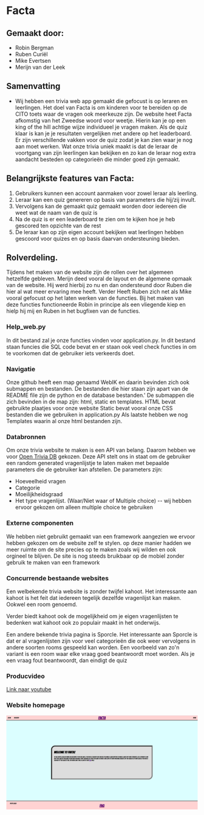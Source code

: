 # Facta

## Gemaakt door:
- Robin Bergman
- Ruben Curiël
- Mike Evertsen
- Merijn van der Leek

## Samenvatting

- Wij hebben een trivia web app gemaakt die gefocust is op leraren en leerlingen.
  Het doel van Facta is om kinderen voor te bereiden op de CITO toets waar de vragen ook meerkeuze zijn.
  De website heet Facta afkomstig van het Zweedse woord voor weetje.
  Hierin kan je op een king of the hill achtige wijze individueel je vragen maken.
  Als de quiz klaar is kan je je resultaten vergelijken met andere op het leaderboard.
  Er zijn verschillende vakken voor de quiz zodat je kan zien waar je nog aan moet werken.
  Wat onze trivia uniek maakt is dat de leraar de voortgang van zijn leerlingen kan bekijken
  en zo kan de leraar nog extra aandacht besteden op categorieën die minder goed zijn gemaakt.

## Belangrijkste features van Facta:

1. Gebruikers kunnen een account aanmaken voor zowel leraar als leerling.
2. Leraar kan een quiz genereren op basis van parameters die hij/zij invult.
3. Vervolgens kan de gemaakt quiz gemaakt worden door iedereen die weet wat de naam van de quiz is
4. Na de quiz is er een leaderboard te zien om te kijken hoe je heb gescored ten opzichte van de rest
5. De leraar kan op zijn eigen account bekijken wat leerlingen hebben gescoord voor quizes en op basis daarvan ondersteuning bieden.

## Rolverdeling.
Tijdens het maken van de website zijn de rollen over het algemeen hetzelfde gebleven.
Merijn deed vooral de layout en de algemene opmaak van de website. Hij werd hierbij zo nu en dan ondersteund door Ruben
die hier al wat meer ervaring mee heeft.
Verder Heeft Ruben zich net als Mike vooral gefocust op het laten werken van de functies. Bij het maken van deze functies
functioneerde Robin in principe als een vliegende kiep en hielp hij mij en Ruben in het bugfixen van de functies.

### Help_web.py
In dit bestand zal je onze functies vinden voor application.py. In dit bestand staan funcies die SQL code bevat
en er staan ook veel check functies in om te voorkomen dat de gebruiker iets verkeerds doet.

### Navigatie
Onze github heeft een map genaamd WebIK en daarin bevinden zich ook submappen en bestanden.
De bestanden die hier staan zijn apart van de README file zijn de python en de database bestanden.'
De submappen die zich bevinden in de map zijn: html, static en templates.
HTML bevat gebruikte plaatjes voor onze website
Static bevat vooral onze CSS bestanden die we gebruiken in application.py
Als laatste hebben we nog Templates waarin al onze html bestanden zijn.

### Databronnen
Om onze trivia website te maken is een API van belang.
Daarom hebben we voor [Open Trivia DB](https://opentdb.com/) gekozen.
Deze API stelt ons in staat om de gebruiker een random generated vragenlijstje
te laten maken met bepaalde parameters die de gebruiker kan afstellen.
De parameters zijn:

- Hoeveelheid vragen
- Categorie
- Moeilijkheidsgraad
- Het type vragenlijst. (Waar/Niet waar of Multiple choice) -- wij hebben ervoor gekozen om alleen multiple choice te gebruiken

### Externe componenten
We hebben niet gebruikt gemaakt van een framework aangezien we ervoor hebben gekozen om de website zelf te stylen.
op deze manier hadden we meer ruimte om de site precies op te maken zoals wij wilden en ook orgineel te blijven.
De site is nog steeds bruikbaar op de mobiel zonder gebruik te maken van een framework

### Concurrende bestaande websites
Een welbekende trivia website is zonder twijfel kahoot.
Het interessante aan kahoot is het feit dat iedereen tegelijk dezelfde vragenlijst kan maken.
Ookwel een room genoemd.

Verder biedt kahoot ook de mogelijkheid om je eigen vragenlijsten te bedenken wat kahoot ook zo populair
maakt in het onderwijs.

Een andere bekende trivia pagina is Sporcle. Het interessante aan Sporcle is dat er al vragenlijsten zijn voor veel categorieën
die ook weer vervolgens in andere soorten rooms gespeeld kan worden. Een voorbeeld van zo'n variant is een room waar elke vraag goed beantwoordt moet worden.
Als je een vraag fout beantwoordt, dan eindigt de quiz

### Producvideo
[Link naar youtube](https://youtu.be/vxXI9tiqzOM)

### Website homepage

![Website pagina voorstel](/html/facta.png)

